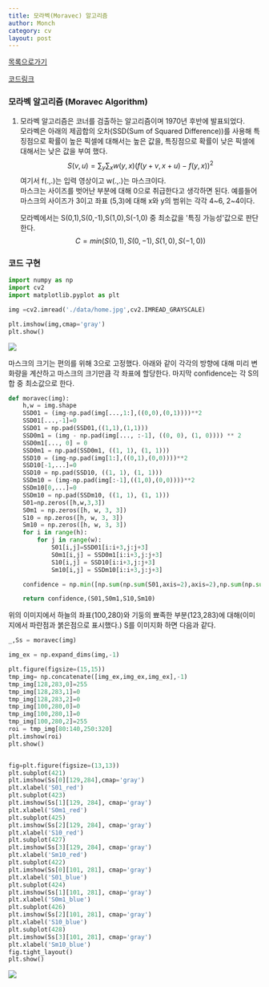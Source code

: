 ```yaml
---
title: 모라벡(Moravec) 알고리즘
author: Monch
category: cv
layout: post
---
```


[목록으로가기](https://songminkee.github.io/cv/2030/05/03/list.html)

[코드링크](https://github.com/Songminkee/computer_vision/blob/master/Moravec.ipynb)



<h3>모라벡 알고리즘 (Moravec Algorithm)</h3>

1. 모라벡 알고리즘은 코너를 검출하는 알고리즘이며 1970년 후반에 발표되었다.  
    모라벡은 아래의 제곱합의 오차(SSD(Sum of Squared Difference))를 사용해 특징점으로 확률이 높은 픽셀에 대해서는 높은 값을, 특징점으로 확률이 낮은 픽셀에 대해서는 낮은 값을 부여 했다.
    $$
    S(v,u) = \sum_{y} \sum_{x} w(y,x)(f(y+v,x+u)-f(y,x))^2
    $$
    여기서 f(.,.)는 입력 영상이고 w(.,.)는 마스크이다.   
    마스크는 사이즈를 벗어난 부분에 대해 0으로 취급한다고 생각하면 된다.
    예를들어 마스크의 사이즈가 3이고 좌표 (5,3)에 대해 x와 y의 범위는 각각 4\~6, 2\~4이다.  

    모라벡에서는 S(0,1),S(0,-1),S(1,0),S(-1,0) 중 최소값을 '특징 가능성'값으로 판단한다.
    $$
    C=min(S(0,1),S(0,-1),S(1,0),S(-1,0))
    $$



<h3>코드 구현</h3>

```python
import numpy as np
import cv2
import matplotlib.pyplot as plt

img =cv2.imread('./data/home.jpg',cv2.IMREAD_GRAYSCALE)

plt.imshow(img,cmap='gray')
plt.show()
```

<img src="{{'assets/picture/moravec_ex1.jpg' | relative_url}}">

마스크의 크기는 편의를 위해 3으로 고정했다. 아래와 같이 각각의 방향에 대해 미리 변화량을 계산하고 마스크의 크기만큼 각 좌표에 할당한다. 마지막 confidence는 각 S의 합 중 최소값으로 한다.

```python
def moravec(img):
    h,w = img.shape
    SSD01 = (img-np.pad(img[...,1:],((0,0),(0,1))))**2
    SSD01[...,-1]=0
    SSD01 = np.pad(SSD01,((1,1),(1,1)))
    SSD0m1 = (img - np.pad(img[..., :-1], ((0, 0), (1, 0)))) ** 2
    SSD0m1[..., 0] = 0
    SSD0m1 = np.pad(SSD0m1, ((1, 1), (1, 1)))
    SSD10 = (img-np.pad(img[1:],((0,1),(0,0))))**2
    SSD10[-1,...]=0
    SSD10 = np.pad(SSD10, ((1, 1), (1, 1)))
    SSDm10 = (img-np.pad(img[:-1],((1,0),(0,0))))**2
    SSDm10[0,...]=0
    SSDm10 = np.pad(SSDm10, ((1, 1), (1, 1)))
    S01=np.zeros([h,w,3,3])
    S0m1 = np.zeros([h, w, 3, 3])
    S10 = np.zeros([h, w, 3, 3])
    Sm10 = np.zeros([h, w, 3, 3])
    for i in range(h):
        for j in range(w):
            S01[i,j]=SSD01[i:i+3,j:j+3]
            S0m1[i,j] = SSD0m1[i:i+3,j:j+3]
            S10[i,j] = SSD10[i:i+3,j:j+3]
            Sm10[i,j] = SSDm10[i:i+3,j:j+3]

    confidence = np.min([np.sum(np.sum(S01,axis=2),axis=2),np.sum(np.sum(S0m1,axis=2),axis=2),np.sum(np.sum(S10,axis=2),axis=2),np.sum(np.sum(Sm10,axis=2),axis=2)],axis=0)

    return confidence,(S01,S0m1,S10,Sm10)
```

위의 이미지에서 하늘의 좌표(100,280)와 기둥의 뾰족한 부분(123,283)에 대해(이미지에서 파란점과 붉은점으로 표시했다.) S를 이미지화 하면 다음과 같다.

```python
_,Ss = moravec(img)

img_ex = np.expand_dims(img,-1)

plt.figure(figsize=(15,15))
tmp_img= np.concatenate([img_ex,img_ex,img_ex],-1)
tmp_img[128,283,0]=255
tmp_img[128,283,1]=0
tmp_img[128,283,2]=0
tmp_img[100,280,0]=0
tmp_img[100,280,1]=0
tmp_img[100,280,2]=255
roi = tmp_img[80:140,250:320]
plt.imshow(roi)
plt.show()


fig=plt.figure(figsize=(13,13))
plt.subplot(421)
plt.imshow(Ss[0][129,284],cmap='gray')
plt.xlabel('S01_red')
plt.subplot(423)
plt.imshow(Ss[1][129, 284], cmap='gray')
plt.xlabel('S0m1_red')
plt.subplot(425)
plt.imshow(Ss[2][129, 284], cmap='gray')
plt.xlabel('S10_red')
plt.subplot(427)
plt.imshow(Ss[3][129, 284], cmap='gray')
plt.xlabel('Sm10_red')
plt.subplot(422)
plt.imshow(Ss[0][101, 281], cmap='gray')
plt.xlabel('S01_blue')
plt.subplot(424)
plt.imshow(Ss[1][101, 281], cmap='gray')
plt.xlabel('S0m1_blue')
plt.subplot(426)
plt.imshow(Ss[2][101, 281], cmap='gray')
plt.xlabel('S10_blue')
plt.subplot(428)
plt.imshow(Ss[3][101, 281], cmap='gray')
plt.xlabel('Sm10_blue')
fig.tight_layout()
plt.show()
```

<img src="{{'assets/picture/moravec_ex2.jpg' | relative_url}}">